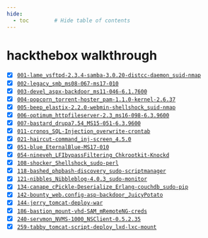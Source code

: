 ```yaml
---
hide:
  - toc        # Hide table of contents
---
```


# hackthebox walkthrough

- [x] [`001-lame_vsftpd-2.3.4-samba-3.0.20-distcc-daemon_suid-nmap`](https://github.com/leecybersec/walkthrough/tree/master/hackthebox/001-lame_vsftpd-2.3.4-samba-3.0.20-distcc-daemon_suid-nmap)
- [x] [`002-legacy_smb_ms08-067-ms17-010`](https://github.com/leecybersec/walkthrough/tree/master/hackthebox/002-legacy_smb_ms08-067-ms17-010)
- [x] [`003-devel_aspx-backdoor_ms11-046-6.1.7600`](https://github.com/leecybersec/walkthrough/tree/master/hackthebox/003-devel_aspx-backdoor_ms11-046-6.1.7600)
- [x] [`004-popcorn_torrent-hoster_pam-1.1.0-kernel-2.6.37`](https://github.com/leecybersec/walkthrough/tree/master/hackthebox/004-popcorn_torrent-hoster_pam-1.1.0-kernel-2.6.37)
- [x] [`005-beep_elastix-2.2.0-webmin-shellshock_suid-nmap`](https://github.com/leecybersec/walkthrough/tree/master/hackthebox/005-beep_elastix-2.2.0-webmin-shellshock_suid-nmap)
- [x] [`006-optimum_httpfileserver-2.3_ms16-098-6.3.9600`](https://github.com/leecybersec/walkthrough/tree/master/hackthebox/006-optimum_httpfileserver-2.3_ms16-098-6.3.9600)
- [x] [`007-bastard_drupa7.54_MS15-051-6.3.9600`](https://github.com/leecybersec/walkthrough/tree/master/hackthebox/007-bastard_drupa7.54_MS15-051-6.3.9600)
- [x] [`011-cronos_SQL-Injection_overwrite-crontab`](https://github.com/leecybersec/walkthrough/tree/master/hackthebox/011-cronos_SQL-Injection_overwrite-crontab)
- [x] [`021-haircut-command_inj-screen_4.5.0`](https://github.com/leecybersec/walkthrough/tree/master/hackthebox/021-haircut-command_inj-screen_4.5.0)
- [x] [`051-blue_EternalBlue-MS17-010`](https://github.com/leecybersec/walkthrough/tree/master/hackthebox/051-blue_EternalBlue-MS17-010)
- [x] [`054-nineveh_LFIbypassFiltering_Chkrootkit-Knockd`](https://github.com/leecybersec/walkthrough/tree/master/hackthebox/054-nineveh_LFIbypassFiltering_Chkrootkit-Knockd)
- [x] [`108-shocker_Shellshock_sudo-perl`](https://github.com/leecybersec/walkthrough/tree/master/hackthebox/108-shocker_Shellshock_sudo-perl)
- [x] [`118-bashed_phpbash-discovery_sudo-scriptmanager`](https://github.com/leecybersec/walkthrough/tree/master/hackthebox/118-bashed_phpbash-discovery_sudo-scriptmanager)
- [x] [`121-nibbles_Nibbleblog-4.0.3_sudo-monitor`](https://github.com/leecybersec/walkthrough/tree/master/hackthebox/121-nibbles_Nibbleblog-4.0.3_sudo-monitor)
- [x] [`134-canape_cPickle-Deserialize_Erlang-couchdb_sudo-pip`](https://github.com/leecybersec/walkthrough/tree/master/hackthebox/134-canape_cPickle-Deserialize_Erlang-couchdb_sudo-pip)
- [x] [`142-bounty_web.config-asp-backdoor_JuicyPotato`](https://github.com/leecybersec/walkthrough/tree/master/hackthebox/142-bounty_web.config-asp-backdoor_JuicyPotato)
- [x] [`144-jerry_tomcat-deploy-war`](https://github.com/leecybersec/walkthrough/tree/master/hackthebox/144-jerry_tomcat-deploy-war)
- [x] [`186-bastion_mount-vhd-SAM_mRemoteNG-creds`](https://github.com/leecybersec/walkthrough/tree/master/hackthebox/186-bastion_mount-vhd-SAM_mRemoteNG-creds)
- [x] [`240-servmon_NVMS-1000_NSClient-0.5.2.35`](https://github.com/leecybersec/walkthrough/tree/master/hackthebox/240-servmon_NVMS-1000_NSClient-0.5.2.35)
- [x] [`259-tabby_tomcat-script-deploy_lxd-lxc-mount`](https://github.com/leecybersec/walkthrough/tree/master/hackthebox/259-tabby_tomcat-script-deploy_lxd-lxc-mount)